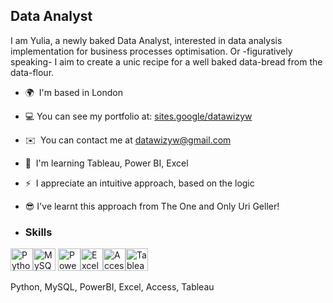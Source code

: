 

Data Analyst
------------

I am Yulia, a newly baked Data Analyst, interested in data analysis implementation for business processes optimisation. Or -figuratively speaking- I aim to create a unic recipe for a well baked data-bread from the data-flour.

*   🌍  I'm based in London
*   💻  You can see my portfolio at: [sites.google/datawizyw](url)
*   ✉️  You can contact me at [datawizyw@gmail.com](mailto:datawizyw@gmail.com)
*   🧠  I'm learning Tableau, Power BI, Excel
*   ⚡  I appreciate an intuitive approach, based on the logic
*   😎 I've learnt this approach from The One and Only Uri Geller!


*   ### Skills 
<p align="left">
<a href="https://www.python.org/" target="_blank" rel="noreferrer"><img src="https://raw.githubusercontent.com/danielcranney/readme-generator/main/public/icons/skills/python-colored.svg" width="36" height="36" alt="Python" /></a><a href="https://www.mysql.com/" target="_blank" rel="noreferrer"><img src="https://raw.githubusercontent.com/danielcranney/readme-generator/main/public/icons/skills/mysql-colored.svg" width="36" height="36" alt="MySQL" /></a>
<a href="https://www.microsoft.com/en-us/power-platform/products/power-bi" target="_blank" rel="noreferrer"><img src="https://cdn.worldvectorlogo.com/logos/power-bi.svg" width="36" height="36" alt="PowerBi" /></a><a href="https://www.microsoft.com/en-gb/microsoft-365/excel" target="_blank" rel="noreferrer"><img src="https://cdn.worldvectorlogo.com/logos/excel-4.svg" width="36" height="36" alt="Excel" /></a><a href="https://www.microsoft.com/en-gb/microsoft-365/access" target="_blank" rel="noreferrer"><img src="https://cdn.worldvectorlogo.com/logos/microsoft-access-1.svg" width="36" height="36" alt="Access" /></a><a href="https://www.tableau.com/en-gb" target="_blank" rel="noreferrer"><img src="https://cdn.worldvectorlogo.com/logos/tableau-software.svg" width="36" height="36" alt="Tableau" /></a>

  Python, MySQL, PowerBI, Excel, Access, Tableau
                    
                    
                  
